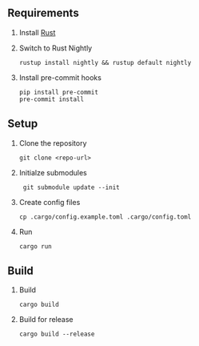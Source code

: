 ## Requirements

1. Install [Rust](https://www.rust-lang.org/tools/install)

2. Switch to Rust Nightly

   ```
   rustup install nightly && rustup default nightly
   ```

3. Install pre-commit hooks
   ```
   pip install pre-commit
   pre-commit install
   ```

## Setup

1. Clone the repository
   ```
   git clone <repo-url>
   ```
2. Initialze submodules

   ```
    git submodule update --init
   ```

3. Create config files
   ```
   cp .cargo/config.example.toml .cargo/config.toml
   ```
4. Run
   ```
   cargo run
   ```

## Build

1. Build
   ```
   cargo build
   ```
2. Build for release
   ```
   cargo build --release
   ```
